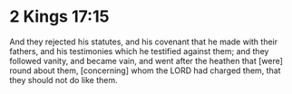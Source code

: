 # 2 Kings 17:15

And they rejected his statutes, and his covenant that he made with their fathers, and his testimonies which he testified against them; and they followed vanity, and became vain, and went after the heathen that [were] round about them, [concerning] whom the LORD had charged them, that they should not do like them.